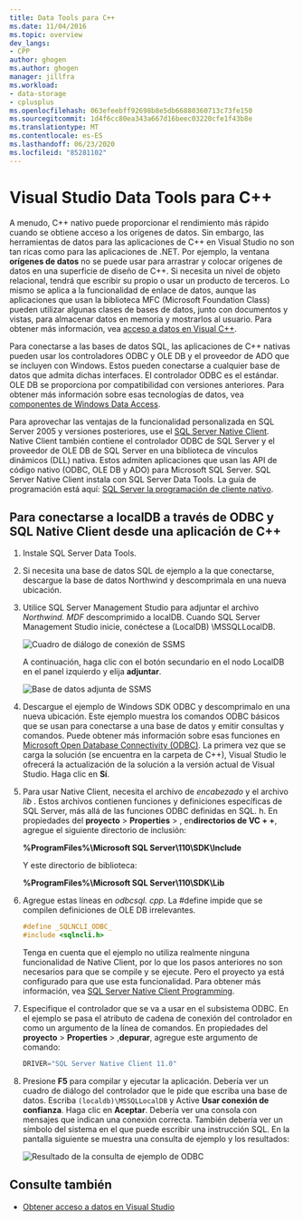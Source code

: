 ```yaml
---
title: Data Tools para C++
ms.date: 11/04/2016
ms.topic: overview
dev_langs:
- CPP
author: ghogen
ms.author: ghogen
manager: jillfra
ms.workload:
- data-storage
- cplusplus
ms.openlocfilehash: 063efeebff92698b8e5db66880360713c73fe150
ms.sourcegitcommit: 1d4f6cc80ea343a667d16beec03220cfe1f43b8e
ms.translationtype: MT
ms.contentlocale: es-ES
ms.lasthandoff: 06/23/2020
ms.locfileid: "85281102"
---
```

# <a name="visual-studio-data-tools-for-c"></a>Visual Studio Data Tools para C++

A menudo, C++ nativo puede proporcionar el rendimiento más rápido cuando se obtiene acceso a los orígenes de datos. Sin embargo, las herramientas de datos para las aplicaciones de C++ en Visual Studio no son tan ricas como para las aplicaciones de .NET. Por ejemplo, la ventana **orígenes de datos** no se puede usar para arrastrar y colocar orígenes de datos en una superficie de diseño de C++. Si necesita un nivel de objeto relacional, tendrá que escribir su propio o usar un producto de terceros. Lo mismo se aplica a la funcionalidad de enlace de datos, aunque las aplicaciones que usan la biblioteca MFC (Microsoft Foundation Class) pueden utilizar algunas clases de bases de datos, junto con documentos y vistas, para almacenar datos en memoria y mostrarlos al usuario. Para obtener más información, vea [acceso a datos en Visual C++](/cpp/data/data-access-in-cpp).

Para conectarse a las bases de datos SQL, las aplicaciones de C++ nativas pueden usar los controladores ODBC y OLE DB y el proveedor de ADO que se incluyen con Windows. Estos pueden conectarse a cualquier base de datos que admita dichas interfaces. El controlador ODBC es el estándar. OLE DB se proporciona por compatibilidad con versiones anteriores. Para obtener más información sobre esas tecnologías de datos, vea [componentes de Windows Data Access](/previous-versions/windows/desktop/ms692897(v=vs.85)).

Para aprovechar las ventajas de la funcionalidad personalizada en SQL Server 2005 y versiones posteriores, use el [SQL Server Native Client](/sql/relational-databases/native-client/sql-server-native-client). Native Client también contiene el controlador ODBC de SQL Server y el proveedor de OLE DB de SQL Server en una biblioteca de vínculos dinámicos (DLL) nativa. Estos admiten aplicaciones que usan las API de código nativo (ODBC, OLE DB y ADO) para Microsoft SQL Server. SQL Server Native Client instala con SQL Server Data Tools. La guía de programación está aquí: [SQL Server la programación de cliente nativo](/sql/relational-databases/native-client/sql-server-native-client-programming).

## <a name="to-connect-to-localdb-through-odbc-and-sql-native-client-from-a-c-application"></a>Para conectarse a localDB a través de ODBC y SQL Native Client desde una aplicación de C++

1. Instale SQL Server Data Tools.

2. Si necesita una base de datos SQL de ejemplo a la que conectarse, descargue la base de datos Northwind y descomprimala en una nueva ubicación.

3. Utilice SQL Server Management Studio para adjuntar el archivo *Northwind. MDF* descomprimido a localDB. Cuando SQL Server Management Studio inicie, conéctese a (LocalDB) \MSSQLLocalDB.

   ![Cuadro de diálogo de conexión de SSMS](../data-tools/media/raddata-ssms-connect-dialog.png)

   A continuación, haga clic con el botón secundario en el nodo LocalDB en el panel izquierdo y elija **adjuntar**.

   ![Base de datos adjunta de SSMS](../data-tools/media/raddata-ssms-attach-database.png)

4. Descargue el ejemplo de Windows SDK ODBC y descomprimalo en una nueva ubicación. Este ejemplo muestra los comandos ODBC básicos que se usan para conectarse a una base de datos y emitir consultas y comandos. Puede obtener más información sobre esas funciones en [Microsoft Open Database Connectivity (ODBC)](/sql/odbc/microsoft-open-database-connectivity-odbc). La primera vez que se carga la solución (se encuentra en la carpeta de C++), Visual Studio le ofrecerá la actualización de la solución a la versión actual de Visual Studio. Haga clic en **Sí**.

5. Para usar Native Client, necesita el archivo de *encabezado* y el archivo *lib* . Estos archivos contienen funciones y definiciones específicas de SQL Server, más allá de las funciones ODBC definidas en SQL. h. En propiedades del **proyecto**  >  **Properties**  >  , en**directorios de VC + +**, agregue el siguiente directorio de inclusión:

   **%ProgramFiles%\Microsoft SQL Server\110\SDK\Include**

   Y este directorio de biblioteca:

   **%ProgramFiles%\Microsoft SQL Server\110\SDK\Lib**

6. Agregue estas líneas en *odbcsql. cpp*. La #define impide que se compilen definiciones de OLE DB irrelevantes.

   ```cpp
   #define _SQLNCLI_ODBC_
   #include <sqlncli.h>
   ```

    Tenga en cuenta que el ejemplo no utiliza realmente ninguna funcionalidad de Native Client, por lo que los pasos anteriores no son necesarios para que se compile y se ejecute. Pero el proyecto ya está configurado para que use esta funcionalidad. Para obtener más información, vea [SQL Server Native Client Programming](/sql/relational-databases/native-client/sql-server-native-client).

7. Especifique el controlador que se va a usar en el subsistema ODBC. En el ejemplo se pasa el atributo de cadena de conexión del controlador en como un argumento de la línea de comandos. En propiedades del **proyecto**  >  **Properties**  >  ,**depurar**, agregue este argumento de comando:

   ```cpp
   DRIVER="SQL Server Native Client 11.0"
   ```

8. Presione **F5** para compilar y ejecutar la aplicación. Debería ver un cuadro de diálogo del controlador que le pide que escriba una base de datos. Escriba `(localdb)\MSSQLLocalDB` y Active **Usar conexión de confianza**. Haga clic en **Aceptar**. Debería ver una consola con mensajes que indican una conexión correcta. También debería ver un símbolo del sistema en el que puede escribir una instrucción SQL. En la pantalla siguiente se muestra una consulta de ejemplo y los resultados:

   ![Resultado de la consulta de ejemplo de ODBC](../data-tools/media/raddata-odbc-sample-query-output.png)

## <a name="see-also"></a>Consulte también

- [Obtener acceso a datos en Visual Studio](../data-tools/accessing-data-in-visual-studio.md)
